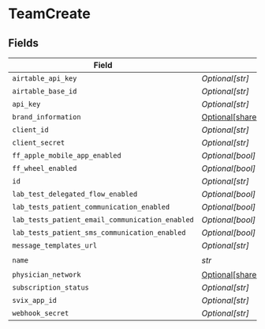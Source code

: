 # TeamCreate


## Fields

| Field                                                                          | Type                                                                           | Required                                                                       | Description                                                                    |
| ------------------------------------------------------------------------------ | ------------------------------------------------------------------------------ | ------------------------------------------------------------------------------ | ------------------------------------------------------------------------------ |
| `airtable_api_key`                                                             | *Optional[str]*                                                                | :heavy_minus_sign:                                                             | N/A                                                                            |
| `airtable_base_id`                                                             | *Optional[str]*                                                                | :heavy_minus_sign:                                                             | N/A                                                                            |
| `api_key`                                                                      | *Optional[str]*                                                                | :heavy_minus_sign:                                                             | N/A                                                                            |
| `brand_information`                                                            | [Optional[shared.BrandInformation]](../../models/shared/brandinformation.md)   | :heavy_minus_sign:                                                             | N/A                                                                            |
| `client_id`                                                                    | *Optional[str]*                                                                | :heavy_minus_sign:                                                             | N/A                                                                            |
| `client_secret`                                                                | *Optional[str]*                                                                | :heavy_minus_sign:                                                             | N/A                                                                            |
| `ff_apple_mobile_app_enabled`                                                  | *Optional[bool]*                                                               | :heavy_minus_sign:                                                             | N/A                                                                            |
| `ff_wheel_enabled`                                                             | *Optional[bool]*                                                               | :heavy_minus_sign:                                                             | N/A                                                                            |
| `id`                                                                           | *Optional[str]*                                                                | :heavy_minus_sign:                                                             | N/A                                                                            |
| `lab_test_delegated_flow_enabled`                                              | *Optional[bool]*                                                               | :heavy_minus_sign:                                                             | N/A                                                                            |
| `lab_tests_patient_communication_enabled`                                      | *Optional[bool]*                                                               | :heavy_minus_sign:                                                             | N/A                                                                            |
| `lab_tests_patient_email_communication_enabled`                                | *Optional[bool]*                                                               | :heavy_minus_sign:                                                             | N/A                                                                            |
| `lab_tests_patient_sms_communication_enabled`                                  | *Optional[bool]*                                                               | :heavy_minus_sign:                                                             | N/A                                                                            |
| `message_templates_url`                                                        | *Optional[str]*                                                                | :heavy_minus_sign:                                                             | N/A                                                                            |
| `name`                                                                         | *str*                                                                          | :heavy_check_mark:                                                             | N/A                                                                            |
| `physician_network`                                                            | [Optional[shared.PhysicianNetworkT]](../../models/shared/physiciannetworkt.md) | :heavy_minus_sign:                                                             | N/A                                                                            |
| `subscription_status`                                                          | *Optional[str]*                                                                | :heavy_minus_sign:                                                             | N/A                                                                            |
| `svix_app_id`                                                                  | *Optional[str]*                                                                | :heavy_minus_sign:                                                             | N/A                                                                            |
| `webhook_secret`                                                               | *Optional[str]*                                                                | :heavy_minus_sign:                                                             | N/A                                                                            |